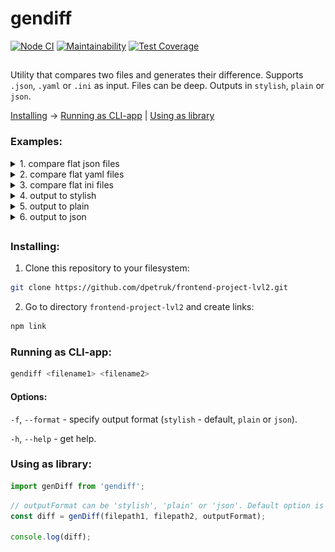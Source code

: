 # gendiff

[![Node CI](https://github.com/dpetruk/frontend-project-lvl2/workflows/Node.js%20CI/badge.svg)](https://github.com/dpetruk/frontend-project-lvl2/actions)
[![Maintainability](https://api.codeclimate.com/v1/badges/a99a88d28ad37a79dbf6/maintainability)](https://codeclimate.com/github/dpetruk/frontend-project-lvl2)
[![Test Coverage](https://api.codeclimate.com/v1/badges/7066cc753129c0f62eac/test_coverage)](https://codeclimate.com/github/dpetruk/frontend-project-lvl2/test_coverage)

##

Utility that compares two files and generates their difference.
Supports `.json`, `.yaml` or `.ini` as input. Files can be deep.
Outputs in `stylish`, `plain` or `json`. 


[Installing](#installing) -> [Running as CLI-app](#running-as-cli-app) | [Using as library](#using-as-library)

### Examples:
<details>
  <summary>1. compare flat json files</summary>

  [Watch this recording at asciinema](https://asciinema.org/a/353328)
  ![](/docs/asciinema_compare_json_flat.gif)

</details>

<details>
  <summary>2. compare flat yaml files</summary>

  [Watch this recording at asciinema](https://asciinema.org/a/353530)
  ![](/docs/asciinema_compare_yaml_flat.gif)

</details>

<details>
  <summary>3. compare flat ini files</summary>

  [Watch this recording at asciinema](https://asciinema.org/a/353533)
  ![](/docs/asciinema_compare_ini_flat.gif)

</details>

<details>
  <summary>4. output to stylish</summary>

  [Watch this recording at asciinema](https://asciinema.org/a/355441)
  ![](/docs/asciinema_stylish_format.gif)

</details>

<details>
  <summary>5. output to plain</summary>

  [Watch this recording at asciinema](https://asciinema.org/a/356288)
  ![](/docs/asciinema_plain_format.gif)

</details>

<details>
  <summary>6. output to json</summary>

  [Watch this recording at asciinema](https://asciinema.org/a/356629)
  ![](/docs/asciinema_json_format.gif)

</details>

##

### Installing:

1) Clone this repository to your filesystem:

```sh
git clone https://github.com/dpetruk/frontend-project-lvl2.git
```

2) Go to directory `frontend-project-lvl2` and create links:
 ```sh
 npm link
 ```

### Running as CLI-app:

```sh
gendiff <filename1> <filename2>
```

#### Options:

`-f`, `--format` - specify output format (`stylish` - default, `plain` or `json`).

`-h`, `--help` - get help.

### Using as library:

```javascript
import genDiff from 'gendiff';
```
```javascript
// outputFormat can be 'stylish', 'plain' or 'json'. Default option is 'stylish'.
const diff = genDiff(filepath1, filepath2, outputFormat);

console.log(diff);
```
